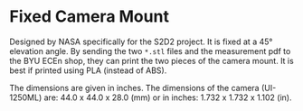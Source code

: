 Fixed Camera Mount
==================

Designed by NASA specifically for the S2D2 project. It is fixed at a 45&deg; elevation angle. By sending the two `*.stl` files and the measurement pdf to the BYU ECEn shop, they can print the two pieces of the camera mount. It is best if printed using PLA (instead of ABS).

The dimensions are given in inches. The dimensions of the camera (UI-1250ML) are: 44.0 x 44.0 x 28.0 (mm) or in inches: 1.732 x 1.732 x 1.102 (in).
